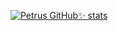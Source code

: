 
<!-- 
**petrusmatiros/petrusmatiros** is a ✨ _special_ ✨ repository because its `README.md` (this file) appears on your GitHub profile.

Here are some ideas to get you started:

- 🔭 I’m currently working on ...
- 🌱 I’m currently learning ...
- 👯 I’m looking to collaborate on ...
- 🤔 I’m looking for help with ...
- 💬 Ask me about ...
- 📫 How to reach me: ...
- 😄 Pronouns: ...
- ⚡ Fun fact: ...
 -->
 
 [![Petrus GitHub✨ stats](https://github-readme-stats.vercel.app/api?username=petrusmatiros&show_icons=true&bg_color=DEG,#d4fc79,#96e6a1)](https://github.com/anuraghazra/github-readme-stats)

